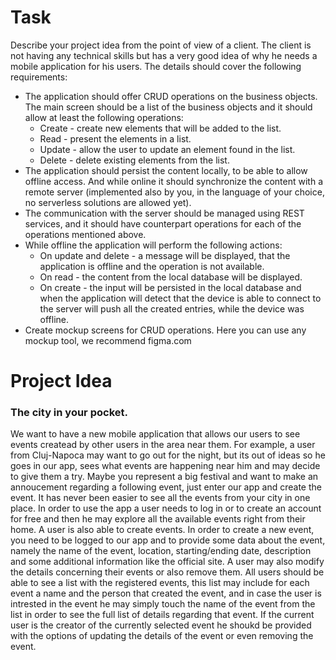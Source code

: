 # Task
Describe your project idea from the point of view of a client.
The client is not having any technical skills but has a very good idea of why he needs a mobile application for his users.
The details should cover the following requirements:
- The application should offer CRUD operations on the business objects. The main screen should be a list of the business objects and it should allow at least the following operations:
   - Create - create new elements that will be added to the list.
   - Read - present the elements in a list.
   - Update - allow the user to update an element found in the list.
   - Delete - delete existing elements from the list.
- The application should persist the content locally, to be able to allow offline access. And while online it should synchronize the content with a remote server (implemented also by you, in the language of your choice, no serverless solutions are allowed yet).
- The communication with the server should be managed using REST services, and it should have counterpart operations for each of the operations mentioned above.
- While offline the application will perform the following actions:
   - On update and delete - a message will be displayed, that the application is offline and the operation is not available.
   - On read - the content from the local database will be displayed.
   - On create - the input will be persisted in the local database and when the application will detect that the device is able to connect to the server will push all the created entries, while the device was offline.
- Create mockup screens for CRUD operations. Here you can use any mockup tool, we recommend figma.com

# Project Idea

### The city in your pocket. 

We want to have a new mobile application that allows our users to see events createad by other users in the area near them. For example, a user from Cluj-Napoca may want to go out for the night, but its out of ideas so he goes in our app, sees what events are happening near him and may decide to give them a try. Maybe you represent a big festival and want to make an annoucement regarding a following event, just enter our app and create the event. It has never been easier to see all the events from your city in one place. In order to use the app a user needs to log in or to create an account for free and then he may explore all the available events right from their home. A user is also able to create events. In order to create a new event, you need to be logged to our app and to provide some data about the event, namely the name of the event, location, starting/ending date, description and some additional information like the official site. A user may also modify the details concerning their events or also remove them. All users should be able to see a list with the registered events, this list may include for each event a name and the person that created the event, and in case the user is intrested in the event he may simply touch the name of the event from the list in order to see the full list of details regarding that event. If the current user is the creator of the currently selected event he shoukd be provided with the options of updating the details of the event or even removing the event.
